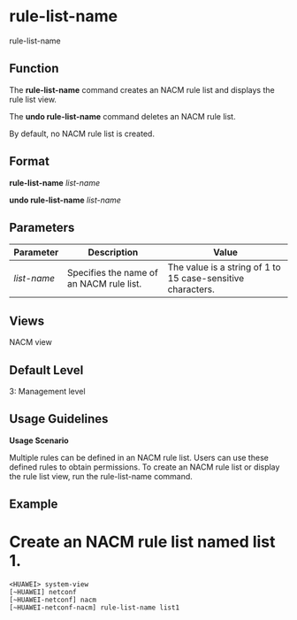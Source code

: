 rule-list-name
==============

rule-list-name

Function
--------



The **rule-list-name** command creates an NACM rule list and displays the rule list view.

The **undo rule-list-name** command deletes an NACM rule list.



By default, no NACM rule list is created.


Format
------

**rule-list-name** *list-name*

**undo rule-list-name** *list-name*


Parameters
----------

| Parameter | Description | Value |
| --- | --- | --- |
| *list-name* | Specifies the name of an NACM rule list. | The value is a string of 1 to 15 case-sensitive characters. |



Views
-----

NACM view


Default Level
-------------

3: Management level


Usage Guidelines
----------------

**Usage Scenario**

Multiple rules can be defined in an NACM rule list. Users can use these defined rules to obtain permissions. To create an NACM rule list or display the rule list view, run the rule-list-name command.


Example
-------

# Create an NACM rule list named list 1.
```
<HUAWEI> system-view
[~HUAWEI] netconf
[~HUAWEI-netconf] nacm
[~HUAWEI-netconf-nacm] rule-list-name list1

```